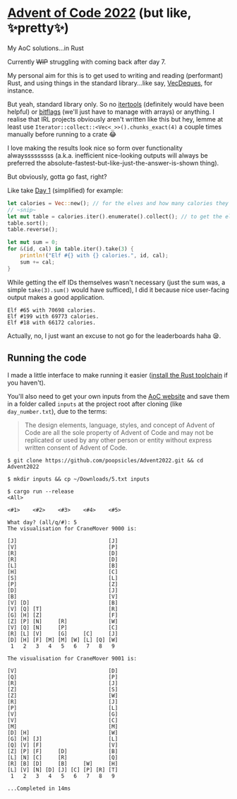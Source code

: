 # [Advent of Code 2022](https://adventofcode.com/2022/) (but like, ✨pretty✨)

My AoC solutions...in Rust

Currently ~~WIP~~ struggling with coming back after day 7.

My personal aim for this is to get used to writing and reading (performant) Rust, and using things in the standard library...like say, [VecDeques](https://doc.rust-lang.org/std/collections/struct.VecDeque.html), for instance.

But yeah, standard library only. So no [itertools](https://docs.rs/itertools/latest/itertools/) (definitely would have been helpful) or [bitflags](https://docs.rs/bitflags/latest/bitflags/index.html) (we'll just have to manage with arrays) or anything. I realise that IRL projects obviously aren't written like this but hey, lemme at least use `Iterator::collect::<Vec<_>>().chunks_exact(4)` a couple times manually before running to a crate 😂

I love making the results look nice so form over functionality alwaysssssssss (a.k.a. inefficient nice-looking outputs will always be preferred the absolute-fastest-but-like-just-the-answer-is-shown thing).

But obviously, gotta go fast, right?

Like take [Day 1](src/solutions/one.rs) (simplified) for example:

```rust
let calories = Vec::new(); // for the elves and how many calories they have
// ~snip~
let mut table = calories.iter().enumerate().collect(); // to get the elf #'s
table.sort();
table.reverse();

let mut sum = 0;
for &(id, cal) in table.iter().take(3) {
    println!("Elf #{} with {} calories.", id, cal);
    sum += cal;
}
```

While getting the elf IDs themselves wasn't necessary (just the sum was, a simple `take(3).sum()` would have sufficed), I did it because nice user-facing output makes a good application.

```text
Elf #65 with 70698 calories.
Elf #199 with 69773 calories.
Elf #18 with 66172 calories.
```

Actually, no, I just want an excuse to not go for the leaderboards haha 😪.

## Running the code

I made a little interface to make running it easier ([install the Rust toolchain](https://rustup.rs) if you haven't).

You'll also need to get your own inputs from the [AoC website](https://adventofcode.com/2022) and save them in a folder called `inputs` at the project root after cloning (like `day_number.txt`), due to the terms:

> The design elements, language, styles, and concept of Advent of Code are all the sole property of Advent of Code and may not be replicated or used by any other person or entity without express written consent of Advent of Code.

```text
$ git clone https://github.com/poopsicles/Advent2022.git && cd Advent2022

$ mkdir inputs && cp ~/Downloads/5.txt inputs

$ cargo run --release
<All>

<#1>    <#2>    <#3>    <#4>    <#5>

What day? (all/q/#): 5
The visualisation for CraneMover 9000 is:

[J]                             [J] 
[V]                             [P] 
[R]                             [D] 
[R]                             [D] 
[L]                             [B] 
[H]                             [C] 
[S]                             [L] 
[P]                             [Z] 
[D]                             [J] 
[B]                             [V] 
[V] [D]                         [B] 
[V] [Q] [T]                     [R] 
[G] [H] [Z]                     [F] 
[Z] [P] [N]     [R]             [W] 
[V] [Q] [N]     [P]             [C] 
[R] [L] [V]     [G]     [C]     [J] 
[D] [H] [F] [M] [M] [W] [L] [Q] [W] 
 1   2   3   4   5   6   7   8   9   

The visualisation for CraneMover 9001 is:

[V]                             [D]
[Q]                             [P]
[R]                             [J]
[Z]                             [S]
[Z]                             [W]
[R]                             [J]
[P]                             [L]
[V]                             [G]
[V]                             [C]
[M]                             [M]
[D] [H]                         [W]
[G] [H] [J]                     [L]
[Q] [V] [F]                     [V]
[Z] [P] [F]     [D]             [B]
[L] [N] [C]     [R]             [Q]
[R] [B] [D]     [B]     [W]     [H]
[L] [V] [N] [D] [J] [C] [P] [R] [T]
 1   2   3   4   5   6   7   8   9

...Completed in 14ms
```
